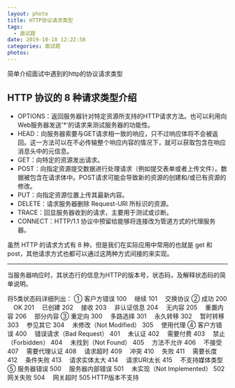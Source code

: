 ```yaml
---
layout: photo
title: HTTP协议请求类型
tags:
  - 面试题
date: 2019-10-18 12:22:58
categories: 面试题
photos:
---
```

简单介绍面试中遇到的http的协议请求类型
<!--more-->
## HTTP 协议的 8 种请求类型介绍
- OPTIONS：返回服务器针对特定资源所支持的HTTP请求方法。也可以利用向Web服务器发送'*'的请求来测试服务器的功能性。
- HEAD：向服务器索要与GET请求相一致的响应，只不过响应体将不会被返回。这一方法可以在不必传输整个响应内容的情况下，就可以获取包含在响应消息头中的元信息。
- GET：向特定的资源发出请求。
- POST：向指定资源提交数据进行处理请求（例如提交表单或者上传文件）。数据被包含在请求体中。POST请求可能会导致新的资源的创建和/或已有资源的修改。
- PUT：向指定资源位置上传其最新内容。
- DELETE：请求服务器删除 Request-URI 所标识的资源。
- TRACE：回显服务器收到的请求，主要用于测试或诊断。
- CONNECT：HTTP/1.1 协议中预留给能够将连接改为管道方式的代理服务器。

虽然 HTTP 的请求方式有 8 种，但是我们在实际应用中常用的也就是 get 和 post，其他请求方式也都可以通过这两种方式间接的来实现。

------

当服务器响应时，其状态行的信息为HTTP的版本号，状态码，及解释状态码的简单说明。

将5类状态码详细列出：
① 客户方错误
100　 继续
101　 交换协议
② 成功
200 　OK
201 　已创建
202　 接收
203　 非认证信息
204　 无内容
205 　重置内容
206　 部分内容
③ 重定向
300 　多路选择
301　 永久转移
302　 暂时转移
303　 参见其它
304 　未修改（Not Modified）
305　 使用代理
④ 客户方错误
400　 错误请求（Bad Request）
401 　未认证
402 　需要付费
403　 禁止（Forbidden）
404　 未找到（Not Found）
405　 方法不允许
406　 不接受
407　 需要代理认证
408　 请求超时
409　 冲突
410 　失败
411 　需要长度
412　 条件失败
413 　请求实体太大
414 　请求URI太长
415 　不支持媒体类型
⑤ 服务器错误
500　 服务器内部错误
501　 未实现（Not Implemented）
502　 网关失败
504 　网关超时
505 HTTP版本不支持